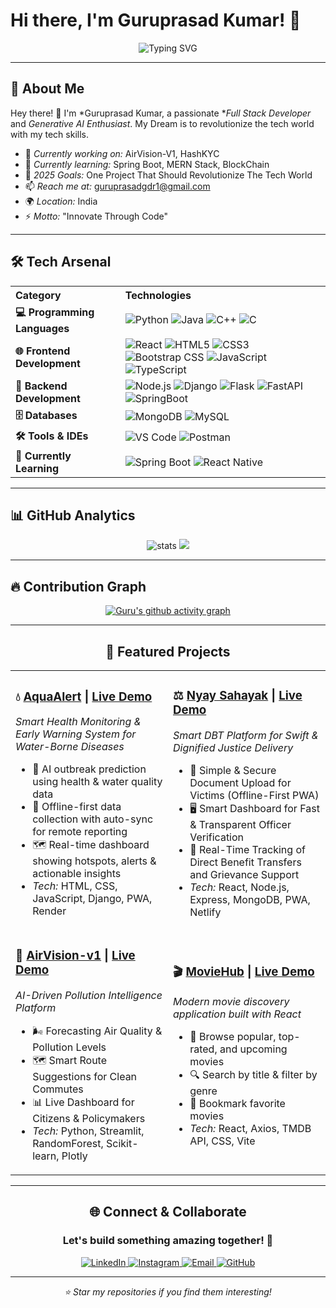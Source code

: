 
# Hi there, I'm Guruprasad Kumar! 👋

<div align="center">
  
  ![Typing SVG](https://readme-typing-svg.herokuapp.com?font=Fira+Code&size=30&duration=3000&pause=1000&color=00D9FF&center=true&vCenter=true&width=600&lines=Welcome+to+my+GitHub+Profile!;Passionate+Full+Stack+Developer;Gen+AI+Enthusiast;Innovating+Through+Code!)

  
</div>

---

## 🚀 About Me



Hey there! 👋 I'm *Guruprasad Kumar, a passionate **Full Stack Developer* and *Generative AI Enthusiast*. My Dream is to revolutionize the tech world with my tech skills.

- 🔭 *Currently working on:* AirVision-V1, HashKYC 
- 🌱 *Currently learning:* Spring Boot, MERN Stack, BlockChain
- 🎯 *2025 Goals:* One Project That Should Revolutionize The Tech World
- 📫 *Reach me at:* guruprasadgdr1@gmail.com
- 🌍 *Location:* India
- ⚡ *Motto:* "Innovate Through Code"

---

## 🛠 Tech Arsenal

<div align="center">

<table>
  <tr>
    <th align="left">Category</th>
    <th align="left">Technologies</th>
  </tr>
  <tr>
    <td><b>💻 Programming Languages</b></td>
    <td>
      <img src="https://skillicons.dev/icons?i=python" alt="Python" />
      <img src="https://skillicons.dev/icons?i=java" alt="Java" />
      <img src="https://skillicons.dev/icons?i=cpp" alt="C++" />
      <img src="https://skillicons.dev/icons?i=c" alt="C" />
    </td>
  </tr>
  <tr>
    <td><b>🌐 Frontend Development</b></td>
    <td>
      <img src="https://skillicons.dev/icons?i=react" alt="React" />
      <img src="https://skillicons.dev/icons?i=html" alt="HTML5" />
      <img src="https://skillicons.dev/icons?i=css" alt="CSS3" />
      <img src="https://skillicons.dev/icons?i=bootstrap" alt="Bootstrap CSS" />
      <img src="https://skillicons.dev/icons?i=js" alt="JavaScript" />
      <img src="https://skillicons.dev/icons?i=ts" alt="TypeScript" />
    </td>
  </tr>
  <tr>
    <td><b>🔧 Backend Development</b></td>
    <td>
      <img src="https://skillicons.dev/icons?i=nodejs" alt="Node.js" />
      <img src="https://skillicons.dev/icons?i=django" alt="Django" />
      <img src="https://skillicons.dev/icons?i=flask" alt="Flask" />
      <img src="https://skillicons.dev/icons?i=fastapi" alt="FastAPI" />
      <img src="https://skillicons.dev/icons?i=spring" alt="SpringBoot" />
    </td>
  </tr>
  <tr>
    <td><b>🗄 Databases</b></td>
    <td>
      <img src="https://skillicons.dev/icons?i=mongodb" alt="MongoDB" />
      <img src="https://skillicons.dev/icons?i=mysql" alt="MySQL" />
    </td>
  </tr>
  <tr>
    <td><b>🛠 Tools & IDEs</b></td>
    <td>
      <img src="https://skillicons.dev/icons?i=vscode" alt="VS Code" />
      <img src="https://skillicons.dev/icons?i=postman" alt="Postman" />
    </td>
  </tr>
  <tr>
    <td><b>🎯 Currently Learning</b></td>
    <td>
      <img src="https://skillicons.dev/icons?i=spring" alt="Spring Boot" />
      <img src="https://skillicons.dev/icons?i=reactnative" alt="React Native" />
    </td>
  </tr>
</table>

</div>

---

## 📊 GitHub Analytics

<div align="center">
  <img src="https://github-readme-stats.vercel.app/api?username=Guru1316&show_icons=true&theme=tokyonight" alt="stats"/>
  <img src="https://github-readme-stats.vercel.app/api/top-langs/?username=Guru1316&layout=compact&langs_count=8&theme=tokyonight"/>
</div>

<div align="center">

</div>



---

## 🔥 Contribution Graph

<div align="center">
  
[![Guru's github activity graph](https://github-readme-activity-graph.vercel.app/graph?username=Guru1316&theme=react-dark&hide_border=true)](https://github.com/ashutosh00710/github-readme-activity-graph)

</div>
<div align="center">

---

## 🎯 Featured Projects

<div align="center">

<table>
<tr>
<td width="50%">

### 💧 [AquaAlert](https://github.com/Guru1316/AquaAlert) | [Live Demo](https://aqua-alert-web.onrender.com/)
*Smart Health Monitoring & Early Warning System for Water-Borne Diseases*
- 🤖 AI outbreak prediction using health & water quality data
- 📱 Offline-first data collection with auto-sync for remote reporting 
- 🗺️ Real-time dashboard showing hotspots, alerts & actionable insights    
- *Tech:* HTML, CSS, JavaScript, Django, PWA, Render

</td>
<td width="50%">

### ⚖️ [Nyay Sahayak](https://github.com/Guru1316/Nyay-Sahayak) | [Live Demo](https://nyay-sahayak.netlify.app/)
*Smart DBT Platform for Swift & Dignified Justice Delivery*
- 📱 Simple & Secure Document Upload for Victims (Offline-First PWA)
- 🖥️ Smart Dashboard for Fast & Transparent Officer Verification
- 💸 Real-Time Tracking of Direct Benefit Transfers and Grievance Support
- *Tech:* React, Node.js, Express, MongoDB, PWA, Netlify

</td>
</tr>
<tr>
<td width="50%">

### 🚀 [AirVision-v1](https://github.com/Guru1316/AirVision-v1-) | [Live Demo](https://airvision-v1.streamlit.app/)
*AI-Driven Pollution Intelligence Platform*
- 🌬️ Forecasting Air Quality & Pollution Levels
- 🗺️ Smart Route Suggestions for Clean Commutes
- 📊 Live Dashboard for Citizens & Policymakers
- *Tech:* Python, Streamlit, RandomForest, Scikit-learn, Plotly

</td>
<td width="50%">

### 🎬 [MovieHub](https://github.com/Guru1316/MovieHub) | [Live Demo](https://guru1316.github.io/MovieHub)
*Modern movie discovery application built with React*
- 🎥 Browse popular, top-rated, and upcoming movies  
- 🔍 Search by title & filter by genre  
- 🔖 Bookmark favorite movies  
- *Tech:* React, Axios, TMDB API, CSS, Vite

</td>
</tr>
</table>

</div>

---

## 🌐 Connect & Collaborate

<div align="center">

### Let's build something amazing together! 🚀

<p>
  <a href="https://www.linkedin.com/in/guruprasad-k-713994314" target="_blank">
    <img src="https://img.shields.io/badge/LinkedIn-0077B5?style=for-the-badge&logo=linkedin&logoColor=white" alt="LinkedIn"/>
  </a>
  <a href="https://instagram.com/guru_1613_" target="_blank">
    <img src="https://img.shields.io/badge/Instagram-E4405F?style=for-the-badge&logo=instagram&logoColor=white" alt="Instagram"/>
  </a>
  <a href="mailto:guruprasadgdr1@gmail.com">
    <img src="https://img.shields.io/badge/Email-D14836?style=for-the-badge&logo=gmail&logoColor=white" alt="Email"/>
  </a>
  <a href="https://github.com/Guru1316" target="_blank">
    <img src="https://img.shields.io/badge/GitHub-100000?style=for-the-badge&logo=github&logoColor=white" alt="GitHub"/>
  </a>
</p>
<div align="center">


---

*⭐ Star my repositories if you find them interesting!*

</div>
